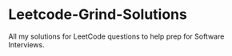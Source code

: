 # Leetcode-Grind-Solutions
All my solutions for LeetCode questions to help prep for Software Interviews.
